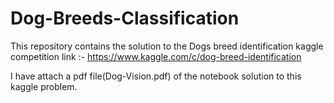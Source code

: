 # Dog-Breeds-Classification

This repository contains the solution to the Dogs breed identification kaggle competition 
link :- https://www.kaggle.com/c/dog-breed-identification

I have attach a pdf file(Dog-Vision.pdf) of the notebook solution to this kaggle problem.
